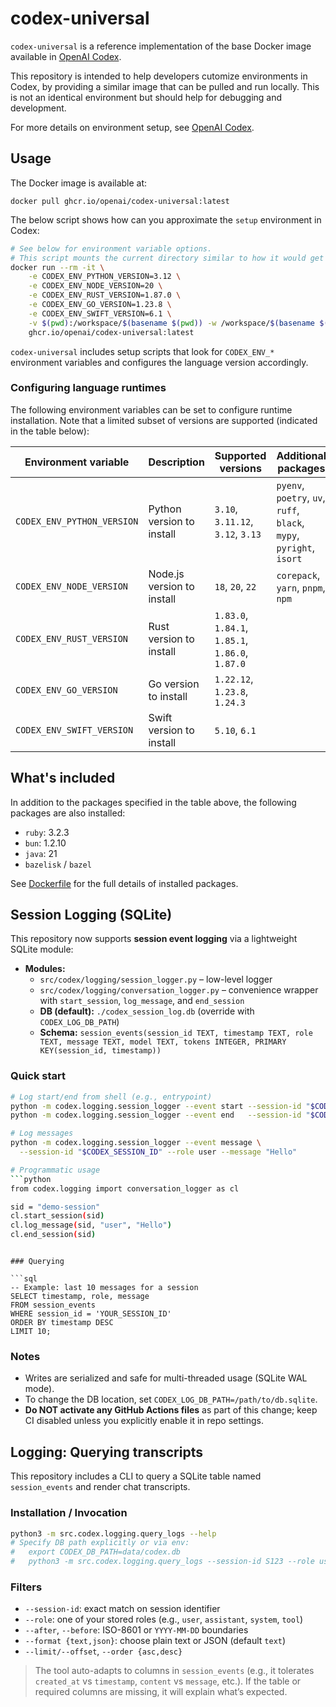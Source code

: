 # codex-universal

`codex-universal` is a reference implementation of the base Docker image available in [OpenAI Codex](http://platform.openai.com/docs/codex).

This repository is intended to help developers cutomize environments in Codex, by providing a similar image that can be pulled and run locally. This is not an identical environment but should help for debugging and development.

For more details on environment setup, see [OpenAI Codex](http://platform.openai.com/docs/codex).

## Usage

The Docker image is available at:

```
docker pull ghcr.io/openai/codex-universal:latest
```

The below script shows how can you approximate the `setup` environment in Codex:

```sh
# See below for environment variable options.
# This script mounts the current directory similar to how it would get cloned in.
docker run --rm -it \
    -e CODEX_ENV_PYTHON_VERSION=3.12 \
    -e CODEX_ENV_NODE_VERSION=20 \
    -e CODEX_ENV_RUST_VERSION=1.87.0 \
    -e CODEX_ENV_GO_VERSION=1.23.8 \
    -e CODEX_ENV_SWIFT_VERSION=6.1 \
    -v $(pwd):/workspace/$(basename $(pwd)) -w /workspace/$(basename $(pwd)) \
    ghcr.io/openai/codex-universal:latest
```

`codex-universal` includes setup scripts that look for `CODEX_ENV_*` environment variables and configures the language version accordingly.

### Configuring language runtimes

The following environment variables can be set to configure runtime installation. Note that a limited subset of versions are supported (indicated in the table below):

| Environment variable       | Description                | Supported versions                               | Additional packages                                                  |
| -------------------------- | -------------------------- | ------------------------------------------------ | -------------------------------------------------------------------- |
| `CODEX_ENV_PYTHON_VERSION` | Python version to install  | `3.10`, `3.11.12`, `3.12`, `3.13`                | `pyenv`, `poetry`, `uv`, `ruff`, `black`, `mypy`, `pyright`, `isort` |
| `CODEX_ENV_NODE_VERSION`   | Node.js version to install | `18`, `20`, `22`                                 | `corepack`, `yarn`, `pnpm`, `npm`                                    |
| `CODEX_ENV_RUST_VERSION`   | Rust version to install    | `1.83.0`, `1.84.1`, `1.85.1`, `1.86.0`, `1.87.0` |                                                                      |
| `CODEX_ENV_GO_VERSION`     | Go version to install      | `1.22.12`, `1.23.8`, `1.24.3`                    |                                                                      |
| `CODEX_ENV_SWIFT_VERSION`  | Swift version to install   | `5.10`, `6.1`                                    |                                                                      |

## What's included

In addition to the packages specified in the table above, the following packages are also installed:

- `ruby`: 3.2.3
- `bun`: 1.2.10
- `java`: 21
- `bazelisk` / `bazel`

See [Dockerfile](Dockerfile) for the full details of installed packages.

## Session Logging (SQLite)

This repository now supports **session event logging** via a lightweight SQLite module:

- **Modules:**
  - `src/codex/logging/session_logger.py` – low-level logger
  - `src/codex/logging/conversation_logger.py` – convenience wrapper with
    `start_session`, `log_message`, and `end_session`
  - **DB (default):** `./codex_session_log.db` (override with `CODEX_LOG_DB_PATH`)
  - **Schema:**
    `session_events(session_id TEXT, timestamp TEXT, role TEXT, message TEXT, model TEXT, tokens INTEGER, PRIMARY KEY(session_id, timestamp))`

### Quick start

```bash
# Log start/end from shell (e.g., entrypoint)
python -m codex.logging.session_logger --event start --session-id "$CODEX_SESSION_ID"
python -m codex.logging.session_logger --event end   --session-id "$CODEX_SESSION_ID"

# Log messages
python -m codex.logging.session_logger --event message \
  --session-id "$CODEX_SESSION_ID" --role user --message "Hello"

# Programmatic usage
```python
from codex.logging import conversation_logger as cl

sid = "demo-session"
cl.start_session(sid)
cl.log_message(sid, "user", "Hello")
cl.end_session(sid)
```
```

### Querying

```sql
-- Example: last 10 messages for a session
SELECT timestamp, role, message
FROM session_events
WHERE session_id = 'YOUR_SESSION_ID'
ORDER BY timestamp DESC
LIMIT 10;
```

### Notes

* Writes are serialized and safe for multi-threaded usage (SQLite WAL mode).
* To change the DB location, set `CODEX_LOG_DB_PATH=/path/to/db.sqlite`.
* **Do NOT activate any GitHub Actions files** as part of this change; keep CI disabled unless you explicitly enable it in repo settings.

## Logging: Querying transcripts

This repository includes a CLI to query a SQLite table named `session_events` and render chat transcripts.

### Installation / Invocation
```bash
python3 -m src.codex.logging.query_logs --help
# Specify DB path explicitly or via env:
#   export CODEX_DB_PATH=data/codex.db
#   python3 -m src.codex.logging.query_logs --session-id S123 --role user --after 2025-01-01 --format json
```

### Filters

* `--session-id`: exact match on session identifier
* `--role`: one of your stored roles (e.g., `user`, `assistant`, `system`, `tool`)
* `--after`, `--before`: ISO-8601 or `YYYY-MM-DD` boundaries
* `--format {text,json}`: choose plain text or JSON (default `text`)
* `--limit/--offset`, `--order {asc,desc}`

> The tool auto-adapts to columns in `session_events` (e.g., it tolerates `created_at` vs `timestamp`, `content` vs `message`, etc.). If the table or required columns are missing, it will explain what’s expected.
